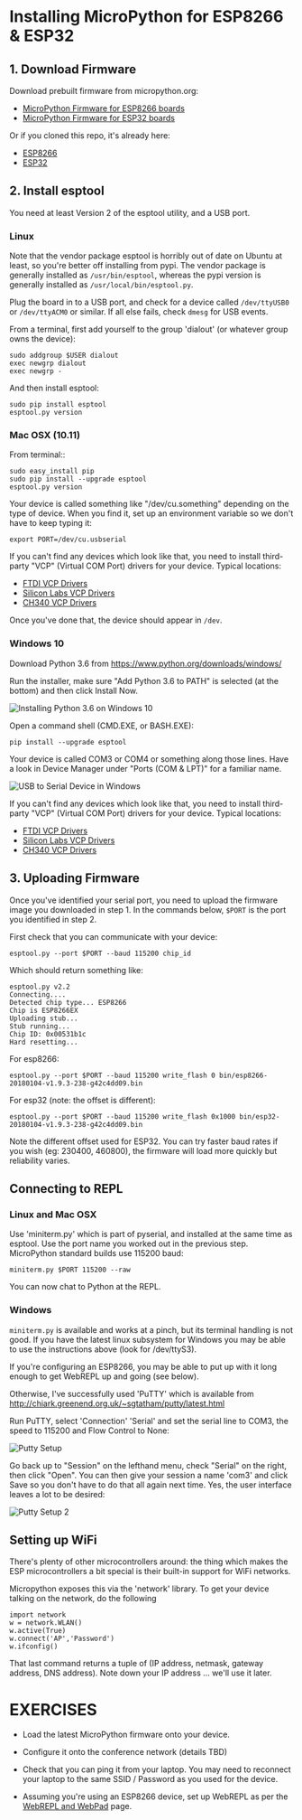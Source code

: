# Installing MicroPython for ESP8266 & ESP32

## 1. Download Firmware

Download prebuilt firmware from micropython.org:

* [MicroPython Firmware for ESP8266 boards](http://micropython.org/downloads#esp8266)
* [MicroPython Firmware for ESP32 boards](http://micropython.org/downloads#esp32)

Or if you cloned this repo, it's already here:

*  [ESP8266](bin/esp8266-20180104-v1.9.3-238-g42c4dd09.bin)
*  [ESP32](bin/esp32-20180104-v1.9.3-238-g42c4dd09.bin)


## 2. Install esptool

You need at least Version 2 of the esptool utility, and a USB port.

### Linux

Note that the vendor package esptool is horribly out of date on Ubuntu at least,
so you're better off installing from pypi.  The vendor package is generally installed
as `/usr/bin/esptool`, whereas the pypi version is generally installed as 
`/usr/local/bin/esptool.py`.  

Plug the board in to a USB port, and check for a device called `/dev/ttyUSB0` or
`/dev/ttyACM0` or similar.  If all else fails, check `dmesg` for USB events.

From a terminal, first add yourself to the group 'dialout' (or whatever group owns the
device):

    sudo addgroup $USER dialout
    exec newgrp dialout
    exec newgrp -

And then install esptool:

    sudo pip install esptool
    esptool.py version


### Mac OSX (10.11)

From terminal::

    sudo easy_install pip
    sudo pip install --upgrade esptool
    esptool.py version

Your device is called something like "/dev/cu.something" depending on the type of device.
When you find it, set up an environment variable so we don't have to keep typing it:

    export PORT=/dev/cu.usbserial

If you can't find any devices which look like that, you need to install third-party
"VCP" (Virtual COM Port) drivers for your device.  Typical locations:

* [FTDI VCP Drivers](http://www.ftdichip.com/Drivers/VCP.htm)
* [Silicon Labs VCP Drivers](http://www.silabs.com/products/development-tools/software/usb-to-uart-bridge-vcp-drivers)
* [CH340 VCP Drivers](http://www.wch.cn/download/CH341SER_MAC_ZIP.html)

Once you've done that, the device should appear in `/dev`.


### Windows 10

Download Python 3.6 from https://www.python.org/downloads/windows/

Run the installer, make sure "Add Python 3.6 to PATH" is selected (at the bottom) 
and then click Install Now.

![Installing Python 3.6 on Windows 10](img/installing-python-windows.png)

Open a command shell (CMD.EXE, or BASH.EXE):

    pip install --upgrade esptool

Your device is called COM3 or COM4 or something along those lines.  Have a look in
Device Manager under "Ports (COM & LPT)" for a familiar name.

![USB to Serial Device in Windows](img/usb-to-serial-windows.png)

If you can't find any devices which look like that, you need to install third-party
"VCP" (Virtual COM Port) drivers for your device.  Typical locations:

* [FTDI VCP Drivers](http://www.ftdichip.com/Drivers/VCP.htm)
* [Silicon Labs VCP Drivers](http://www.silabs.com/products/development-tools/software/usb-to-uart-bridge-vcp-drivers)
* [CH340 VCP Drivers](http://www.wch.cn/download/CH341SER_EXE.html)


## 3. Uploading Firmware

Once you've identified your serial port, you need to upload the firmware image you downloaded
in step 1.  In the commands below, `$PORT` is the port you identified in step 2.

First check that you can communicate with your device:

    esptool.py --port $PORT --baud 115200 chip_id

Which should return something like:

    esptool.py v2.2
    Connecting....
    Detected chip type... ESP8266
    Chip is ESP8266EX
    Uploading stub...
    Stub running...
    Chip ID: 0x00531b1c
    Hard resetting...

For esp8266:

    esptool.py --port $PORT --baud 115200 write_flash 0 bin/esp8266-20180104-v1.9.3-238-g42c4dd09.bin

For esp32 (note: the offset is different):

    esptool.py --port $PORT --baud 115200 write_flash 0x1000 bin/esp32-20180104-v1.9.3-238-g42c4dd09.bin

Note the different offset used for ESP32.
You can try faster baud rates if you wish (eg: 230400, 460800), the firmware will load more quickly
but reliability varies.


## Connecting to REPL

### Linux and Mac OSX

Use 'miniterm.py' which is part of pyserial, and installed at the same time as esptool.
Use the port name you worked out in the previous step.  MicroPython standard builds use
115200 baud:

    miniterm.py $PORT 115200 --raw

You can now chat to Python at the REPL.

### Windows

`miniterm.py` is available and works at a pinch, but its terminal handling is not good.
If you have the latest linux subsystem for Windows you may be able to use the instructions
above (look for /dev/ttyS3).

If you're configuring an ESP8266, you may be able to put up with it long enough to get
WebREPL up and going (see below).

Otherwise, I've successfully used 'PuTTY' which is available from
http://chiark.greenend.org.uk/~sgtatham/putty/latest.html 

Run PuTTY, select 'Connection' 'Serial' and set the serial line to COM3, the speed to
115200 and Flow Control to None:

![Putty Setup](putty-setup-1.png)

Go back up to "Session" on the lefthand menu, check "Serial" on the right, then click "Open".
You can then give your session a name 'com3' and click Save so you don't have to do that 
all again next time.
Yes, the user interface leaves a lot to be desired:

![Putty Setup 2](putty-setup-2.png)


## Setting up WiFi

There's plenty of other microcontrollers around: the thing which makes the ESP microcontrollers
a bit special is their built-in support for WiFi networks.

Micropython exposes this via the 'network' library.  To get your device talking on the network,
do the following

    import network
    w = network.WLAN()
    w.active(True)
    w.connect('AP','Password')
    w.ifconfig()

That last command returns a tuple of (IP address, netmask, gateway address, DNS address).
Note down your IP address ... we'll use it later.

# EXERCISES

* Load the latest MicroPython firmware onto your device.

* Configure it onto the conference network (details TBD)

* Check that you can ping it from your laptop.  You may need to reconnect your
  laptop to the same SSID / Password as you used for the device. 

* Assuming you're using an ESP8266 device, set up WebREPL as per the 
  [WebREPL and WebPad](webrepl-and-webpad.md) page.

